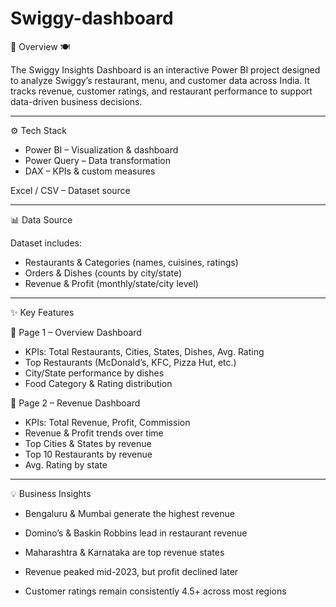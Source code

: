 # Swiggy-dashboard
📌 Overview 🍽️

The Swiggy Insights Dashboard is an interactive Power BI project designed to analyze Swiggy’s restaurant, menu, and customer data across India. It tracks revenue, customer ratings, and restaurant performance to support data-driven business decisions.

---

⚙️ Tech Stack

- Power BI – Visualization & dashboard
- Power Query – Data transformation
- DAX – KPIs & custom measures

Excel / CSV – Dataset source

---

📊 Data Source

Dataset includes:

- Restaurants & Categories (names, cuisines, ratings)
- Orders & Dishes (counts by city/state)
- Revenue & Profit (monthly/state/city level)

---

✨ Key Features

🔹 Page 1 – Overview Dashboard

- KPIs: Total Restaurants, Cities, States, Dishes, Avg. Rating
- Top Restaurants (McDonald’s, KFC, Pizza Hut, etc.)
- City/State performance by dishes
- Food Category & Rating distribution

🔹 Page 2 – Revenue Dashboard

- KPIs: Total Revenue, Profit, Commission
- Revenue & Profit trends over time
- Top Cities & States by revenue
- Top 10 Restaurants by revenue
- Avg. Rating by state

---

💡 Business Insights

- Bengaluru & Mumbai generate the highest revenue

- Domino’s & Baskin Robbins lead in restaurant revenue

- Maharashtra & Karnataka are top revenue states

- Revenue peaked mid-2023, but profit declined later

- Customer ratings remain consistently 4.5+ across most regions









